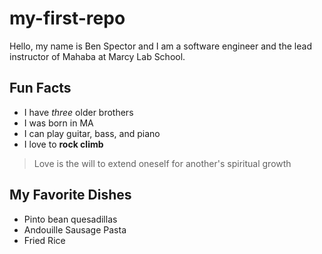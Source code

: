 # my-first-repo

Hello, my name is Ben Spector and I am a software engineer and the lead instructor of Mahaba at Marcy Lab School.

## Fun Facts
- I have *three* older brothers
- I was born in MA
- I can play guitar, bass, and piano
- I love to **rock climb**

> Love is the will to extend oneself for another's spiritual growth

## My Favorite Dishes
- Pinto bean quesadillas
- Andouille Sausage Pasta
- Fried Rice
